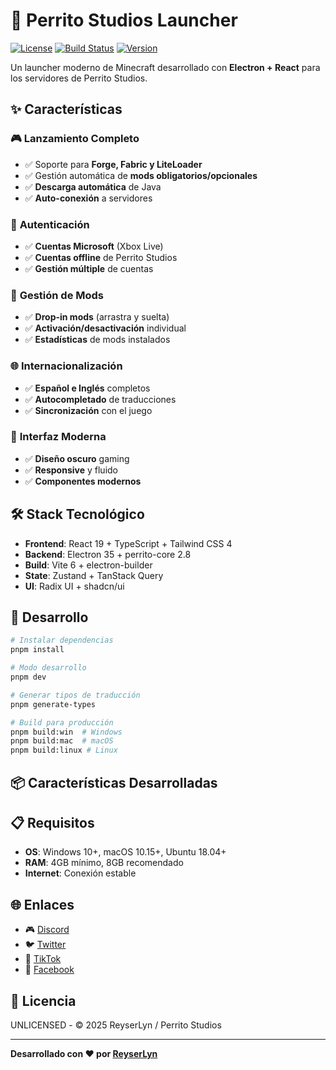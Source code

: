# 🐶 Perrito Studios Launcher

[![License](https://img.shields.io/badge/license-UNLICENSED-red.svg)](LICENSE)
[![Build Status](https://img.shields.io/badge/build-passing-brightgreen.svg)](https://github.com/ReyserLyn/perrito-studios-launcher)
[![Version](https://img.shields.io/badge/version-0.0.1--prerelease-orange.svg)](https://github.com/ReyserLyn/perrito-studios-launcher/releases)

Un launcher moderno de Minecraft desarrollado con **Electron + React** para los servidores de Perrito Studios.

## ✨ Características

### 🎮 **Lanzamiento Completo**
- ✅ Soporte para **Forge, Fabric y LiteLoader**
- ✅ Gestión automática de **mods obligatorios/opcionales**
- ✅ **Descarga automática** de Java
- ✅ **Auto-conexión** a servidores

### 👤 **Autenticación**
- ✅ **Cuentas Microsoft** (Xbox Live)
- ✅ **Cuentas offline** de Perrito Studios
- ✅ **Gestión múltiple** de cuentas

### 🔧 **Gestión de Mods**
- ✅ **Drop-in mods** (arrastra y suelta)
- ✅ **Activación/desactivación** individual
- ✅ **Estadísticas** de mods instalados

### 🌐 **Internacionalización**
- ✅ **Español e Inglés** completos
- ✅ **Autocompletado** de traducciones
- ✅ **Sincronización** con el juego

### 🎨 **Interfaz Moderna**
- ✅ **Diseño oscuro** gaming
- ✅ **Responsive** y fluido
- ✅ **Componentes modernos**

## 🛠️ Stack Tecnológico

- **Frontend**: React 19 + TypeScript + Tailwind CSS 4
- **Backend**: Electron 35 + perrito-core 2.8
- **Build**: Vite 6 + electron-builder
- **State**: Zustand + TanStack Query
- **UI**: Radix UI + shadcn/ui

## 🚀 Desarrollo

```bash
# Instalar dependencias
pnpm install

# Modo desarrollo
pnpm dev

# Generar tipos de traducción
pnpm generate-types

# Build para producción
pnpm build:win  # Windows
pnpm build:mac  # macOS  
pnpm build:linux # Linux
```

## 📦 Características Desarrolladas

## 📋 Requisitos

- **OS**: Windows 10+, macOS 10.15+, Ubuntu 18.04+
- **RAM**: 4GB mínimo, 8GB recomendado
- **Internet**: Conexión estable

## 🌐 Enlaces

- 🎮 [Discord](https://discord.gg/BGyGxeaq27)
- 🐦 [Twitter](https://x.com/PerritoStudios)
- 📱 [TikTok](https://www.tiktok.com/@perritostudios)
- 📘 [Facebook](https://facebook.com/PerritoStudios)

## 📄 Licencia

UNLICENSED - © 2025 ReyserLyn / Perrito Studios

---

**Desarrollado con ❤️ por [ReyserLyn](https://github.com/ReyserLyn)**
